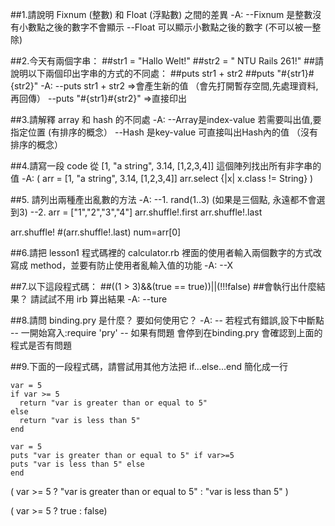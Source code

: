 ##1.請說明 Fixnum (整數) 和 Float (浮點數) 之間的差異
-A: 
--Fixnum 是整數沒有小數點之後的數字不會顯示
--Float  可以顯示小數點之後的數字 (不可以被一整除)


##2.今天有兩個字串：
##str1 = "Hallo Welt!" 
##str2 = " NTU Rails 261!"
##請說明以下兩個印出字串的方式的不同處：
##puts str1 + str2
##puts "#{str1}#{str2}"
-A:
--puts str1 + str2      =>會產生新的值 （會先打開暫存空間,先處理資料,再回傳）
--puts "#{str1}#{str2}" =>直接印出


##3.請解釋 array 和 hash 的不同處
-A: 
--Array是index-value  若需要叫出值,要指定位置 (有排序的概念）
--Hash 是key-value    可直接叫出Hash內的值  （沒有排序的概念）

##4.請寫一段 code 從 [1, "a string", 3.14, [1,2,3,4]] 這個陣列找出所有非字串的值
-A:
(
arr = [1, "a string", 3.14, [1,2,3,4]]
arr.select {|x| x.class != String}
)

##5. 請列出兩種產出亂數的方法
-A:
--1. rand(1..3) (如果是三個點, 永遠都不會選到3)
--2. 
arr = ["1","2","3","4"]
arr.shuffle!.first
arr.shuffle!.last

arr.shuffle! #(arr.shuffle!.last)
num=arr[0]


##6.請把 lesson1 程式碼裡的 calculator.rb 裡面的使用者輸入兩個數字的方式改寫成 method，並要有防止使用者亂輸入值的功能
-A:
--X

##7.以下這段程式碼：
##((1 > 3)&&(true == true))||(!!!false)
##會執行出什麼結果？ 請試試不用 irb 算出結果
-A:
--ture

##8.請問 binding.pry 是什麼？ 要如何使用它？
-A: 
-- 若程式有錯誤,設下中斷點
-- 一開始寫入:require 'pry'
-- 如果有問題 會停到在binding.pry  會確認到上面的程式是否有問題


##9.下面的一段程式碼，請嘗試用其他方法把 if...else...end 簡化成一行
```
var = 5
if var >= 5
  return "var is greater than or equal to 5"
else
  return "var is less than 5"
end
```
```
var = 5 
puts "var is greater than or equal to 5" if var>=5
puts "var is less than 5" else 
end
```
( var >= 5 ? "var is greater than or equal to 5" : "var is less than 5"  )

( var >= 5 ? true : false)




